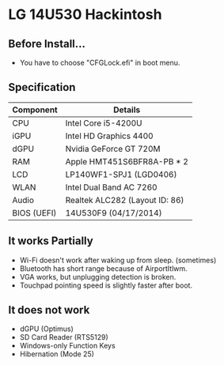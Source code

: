 # LG 14U530 Hackintosh

## Before Install...
- You have to choose "CFGLock.efi" in boot menu.

## Specification
| Component | Details |
| - | - |
| CPU | Intel Core i5-4200U |
| iGPU | Intel HD Graphics 4400 |
| dGPU | Nvidia GeForce GT 720M |
| RAM | Apple HMT451S6BFR8A-PB * 2 |
| LCD | LP140WF1-SPJ1 (LGD0406) |
| WLAN | Intel Dual Band AC 7260 |
| Audio | Realtek ALC282 (Layout ID: 86) |
| BIOS (UEFI) | 14U530F9 (04/17/2014) |

## It works Partially
- Wi-Fi doesn't work after waking up from sleep. (sometimes)
- Bluetooth has short range because of AirportItlwm.
- VGA works, but unplugging detection is broken.
- Touchpad pointing speed is slightly faster after boot.

## It does not work
- dGPU (Optimus)
- SD Card Reader (RTS5129)
- Windows-only Function Keys
- Hibernation (Mode 25)